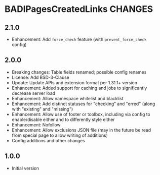 # BADIPagesCreatedLinks CHANGES

## 2.1.0

- Enhancement: Add `force_check` feature (with `prevent_force_check` config)

## 2.0.0

- Breaking changes: Table fields renamed; possible config renames
- License: Add BSD-3-Clause
- Update: Update APIs and extension format per 1.31.1+ version
- Enhancement: Added support for caching and jobs to significantly decrease
  server load
- Enhancement: Allow namespace whitelist and blacklist
- Enhancement: Add distinct statuses for "checking" and "erred" (along with
  "existing" and "missing")
- Enhancement: Allow use of footer or toolbox, including via config to
  enable/disable either and to differently style either
- Enhancement: Nofollow
- Enhancement: Allow exclusions JSON file (may in the future be read from
    special page to allow writing of additions)
- Config additions and other changes

## 1.0.0

- Initial version
